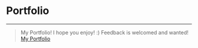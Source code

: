 # Portfolio
___

>My Portfolio! I hope you enjoy! :) Feedback is welcomed and wanted! 
>[My Portfolio](https://nathanboyd559.github.io/Portfolio/)
